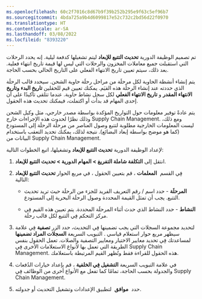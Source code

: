 ```yaml
---
ms.openlocfilehash: 60c2f7016c8d67b9f39b252b295e9f63c5ef96b7
ms.sourcegitcommit: 4bda725a9b4d6099817e52c732c2bd56d22f0970
ms.translationtype: HT
ms.contentlocale: ar-SA
ms.lasthandoff: 03/08/2022
ms.locfileid: "8393220"
---
```

تم تصميم الوظيفة الدورية **تحديث التتبع للإبعاد** ليتم تشغيلها كدفعة ليلية. إنه يحدد الرحلات التي استقبلت جميع معاملات المخزون والرحلات التي ليس لها قيمة تاريخ انتهاء فعلية. بعد ذلك، سيتم تعيين تاريخ الانتهاء الفعلي على التاريخ الحالي بحسب الحاجة.

يتم إنشاء أنشطة الحاوية لكل مرحلَة من مراحل رحلَة حاوية الشحن. سيحدد قالب الرحلَة الذي حددته عند إنشاء الرحلَة هذه القيَم. يمكنك تعيين قيم للحقلين **تاريخ البدء وتاريخ الانتهاء المقدر** و **تاريخ الانتهاء الفعلي** لكل سجل نشاط حاوية. عندما تتلقى تأكيدًا على أن إحدى المهام قد بدأت أو اكتملت، فيمكنك تحديث هذه الحقول.

يتم عادةً توفير معلومات حول التواريخ المؤكدة بواسطة مصدر خارجي، مثل وكيل الشحن وذلك نظرًا لحدوث هذه الإجراءات خارج Supply Chain Management. ومع ذلك، ليست المعلومات الخارجية مطلوبة لتتبع وصول العناصر من مرحلَة الرحلَة إلى المستودع (كما هو موضح بواسطة إبعاد البضائع). نتيجة لذلك، يمكنك تحديد التعقب باستخدام البيانات من Supply Chain Management.

لإعداد الوظيفة الدورية **تحديث التتبع للإبعاد** وتشغيلها، اتبع الخطوات التالية:

1.  انتقل إلى **التكلفة شاملة التفريغ > المهام الدورية > تحديث التتبع للإبعاد**.

1.  في مربع الحوار **تحديث التتبع للإبعاد‏‎** ، فِي القسم  **المعلمات** ، قم بتعيين الحقول التالية:

    -   **المرحلَة** - حدد اسم / رقم التعريف الفريد للجزء من الرحلَة حيث تريد تحديث التتبع. يجب أن تمثل القيمة المحددة وصول الرحلَة البحرية إلى المستودع.

    -   **النشاط** - حدد النشاط الذي حدث أثناء المرحلَة المحددة. يتم تعيين هذه القيم فِي مركز التحكم فِي التتبع لكل قالب رحلَة.

1.  لتحديد مجموعة السجلات التي يجب تضمينها فِي التحديث، حدد الزر **تصفية** فِي علامة التبويب السريعة **السجلات المراد تضمينها‏‎** . سيظهر مربع حوار استعلام قياسي لمساعدتك فِي تحديد معايير الاختيار ومعايير التصفية والصلات. تعمل الحقول بنفس الطريقة التي تعمل بها لأنواع الاستعلامات الأخرى فِي Supply Chain Management. هذه الحقول للقراءة فقط وتُظهر القيم المرتبطة باستعلامك.

1.  في علامة التبويب السريعة **التشغيل فِي الخلفية** ، قم بإعداد خيارات الدُفعات والجدولة بحسب الحاجة، تمامًا كما تفعل مع الأنواع أخرى من الوظائف فِي Supply Chain Management.

1.  حدد  **موافق**  لتطبيق الإعدادات وتشغيل التحديث أو جدولته.
